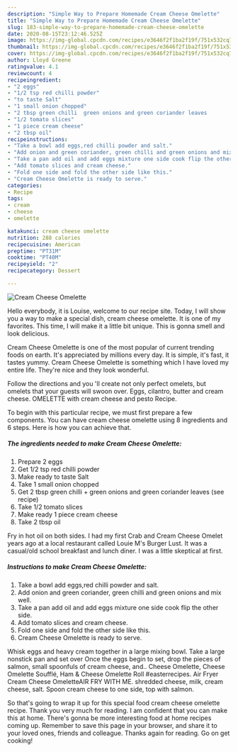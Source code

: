 ```yaml
---
description: "Simple Way to Prepare Homemade Cream Cheese Omelette"
title: "Simple Way to Prepare Homemade Cream Cheese Omelette"
slug: 183-simple-way-to-prepare-homemade-cream-cheese-omelette
date: 2020-08-15T23:12:46.525Z
image: https://img-global.cpcdn.com/recipes/e3646f2f1ba2f19f/751x532cq70/cream-cheese-omelette-recipe-main-photo.jpg
thumbnail: https://img-global.cpcdn.com/recipes/e3646f2f1ba2f19f/751x532cq70/cream-cheese-omelette-recipe-main-photo.jpg
cover: https://img-global.cpcdn.com/recipes/e3646f2f1ba2f19f/751x532cq70/cream-cheese-omelette-recipe-main-photo.jpg
author: Lloyd Greene
ratingvalue: 4.1
reviewcount: 4
recipeingredient:
- "2 eggs"
- "1/2 tsp red chilli powder"
- "to taste Salt"
- "1 small onion chopped"
- "2 tbsp green chilli  green onions and green coriander leaves           see recipe"
- "1/2 tomato slices"
- "1 piece cream cheese"
- "2 tbsp oil"
recipeinstructions:
- "Take a bowl add eggs,red chilli powder and salt."
- "Add onion and green coriander, green chilli and green onions and mix well."
- "Take a pan add oil and add eggs mixture one side cook flip the other side."
- "Add tomato slices and cream cheese."
- "Fold one side and fold the other side like this."
- "Cream Cheese Omelette is ready to serve."
categories:
- Recipe
tags:
- cream
- cheese
- omelette

katakunci: cream cheese omelette 
nutrition: 288 calories
recipecuisine: American
preptime: "PT31M"
cooktime: "PT40M"
recipeyield: "2"
recipecategory: Dessert

---
```



![Cream Cheese Omelette](https://img-global.cpcdn.com/recipes/e3646f2f1ba2f19f/751x532cq70/cream-cheese-omelette-recipe-main-photo.jpg)

Hello everybody, it is Louise, welcome to our recipe site. Today, I will show you a way to make a special dish, cream cheese omelette. It is one of my favorites. This time, I will make it a little bit unique. This is gonna smell and look delicious.

Cream Cheese Omelette is one of the most popular of current trending foods on earth. It's appreciated by millions every day. It is simple, it's fast, it tastes yummy. Cream Cheese Omelette is something which I have loved my entire life. They're nice and they look wonderful.

Follow the directions and you &#39;ll create not only perfect omelets, but omelets that your guests will swoon over. Eggs, cilantro, butter and cream cheese. OMELETTE with cream cheese and pesto Recipe.


To begin with this particular recipe, we must first prepare a few components. You can have cream cheese omelette using 8 ingredients and 6 steps. Here is how you can achieve that.

<!--inarticleads1-->

##### The ingredients needed to make Cream Cheese Omelette:

1. Prepare 2 eggs
1. Get 1/2 tsp red chilli powder
1. Make ready to taste Salt
1. Take 1 small onion chopped
1. Get 2 tbsp green chilli + green onions and green coriander leaves           (see recipe)
1. Take 1/2 tomato slices
1. Make ready 1 piece cream cheese
1. Take 2 tbsp oil


Fry in hot oil on both sides. I had my first Crab and Cream Cheese Omelet years ago at a local restaurant called Louie M&#39;s Burger Lust. It was a casual/old school breakfast and lunch diner. I was a little skeptical at first. 

<!--inarticleads2-->

##### Instructions to make Cream Cheese Omelette:

1. Take a bowl add eggs,red chilli powder and salt.
1. Add onion and green coriander, green chilli and green onions and mix well.
1. Take a pan add oil and add eggs mixture one side cook flip the other side.
1. Add tomato slices and cream cheese.
1. Fold one side and fold the other side like this.
1. Cream Cheese Omelette is ready to serve.


Whisk eggs and heavy cream together in a large mixing bowl. Take a large nonstick pan and set over Once the eggs begin to set, drop the pieces of salmon, small spoonfuls of cream cheese, and.. Cheese Omelette, Cheese Omelette Soufflé, Ham &amp; Cheese Omelette Roll #easterrecipes. Air Fryer Cream Cheese OmeletteAIR FRY WITH ME. shredded cheese, milk, cream cheese, salt. Spoon cream cheese to one side, top with salmon. 

So that's going to wrap it up for this special food cream cheese omelette recipe. Thank you very much for reading. I am confident that you can make this at home. There's gonna be more interesting food at home recipes coming up. Remember to save this page in your browser, and share it to your loved ones, friends and colleague. Thanks again for reading. Go on get cooking!
